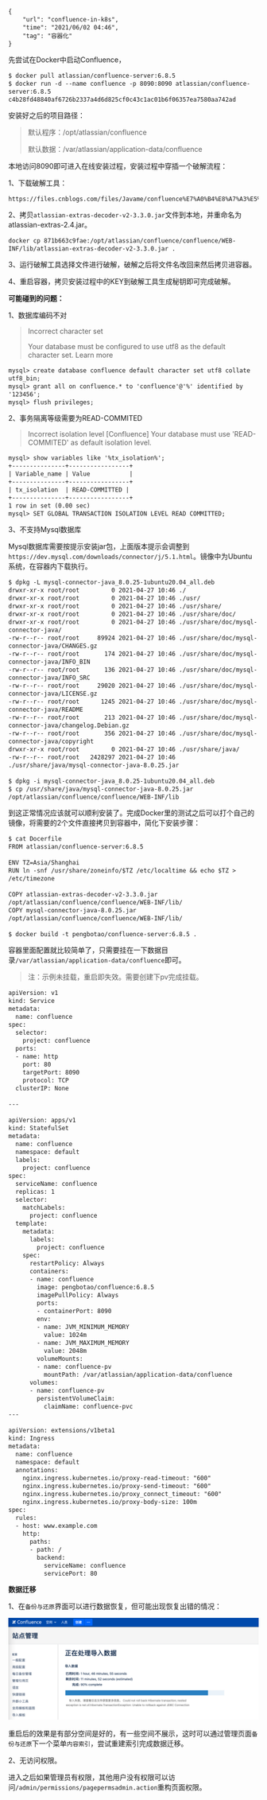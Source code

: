 ```
{
    "url": "confluence-in-k8s",
    "time": "2021/06/02 04:46",
    "tag": "容器化"
}
```

先尝试在Docker中启动Confluence，

```
$ docker pull atlassian/confluence-server:6.8.5
$ docker run -d --name confluence -p 8090:8090 atlassian/confluence-server:6.8.5
c4b28fd48840af6726b2337a4d6d825cf0c43c1ac01b6f06357ea7580aa742ad
```

安装好之后的项目路径：

>  默认程序：/opt/atlassian/confluence
>
>  默认数据：/var/atlassian/application-data/confluence

本地访问8090即可进入在线安装过程，安装过程中穿插一个破解流程：

1、下载破解工具：

```
https://files.cnblogs.com/files/Javame/confluence%E7%A0%B4%E8%A7%A3%E5%B7%A5%E5%85%B7.zip
```

2、拷贝`atlassian-extras-decoder-v2-3.3.0.jar`文件到本地，并重命名为atlassian-extras-2.4.jar。

```
docker cp 871b663c9fae:/opt/atlassian/confluence/confluence/WEB-INF/lib/atlassian-extras-decoder-v2-3.3.0.jar .
```

3、运行破解工具选择文件进行破解，破解之后将文件名改回来然后拷贝进容器。

4、重启容器，拷贝安装过程中的KEY到破解工具生成秘钥即可完成破解。

**可能碰到的问题：**

1、数据库编码不对

> Incorrect character set
>
> Your database must be configured to use utf8 as the default character set. Learn more

```
mysql> create database confluence default character set utf8 collate utf8_bin;
mysql> grant all on confluence.* to 'confluence'@'%' identified by '123456'; 
mysql> flush privileges;
```

2、事务隔离等级需要为READ-COMMITED

> Incorrect isolation level
> [Confluence] Your database must use 'READ-COMMITED' as default isolation level.

```
mysql> show variables like '%tx_isolation%';
+---------------+-----------------+
| Variable_name | Value           |
+---------------+-----------------+
| tx_isolation  | READ-COMMITTED |
+---------------+-----------------+
1 row in set (0.00 sec)
mysql> SET GLOBAL TRANSACTION ISOLATION LEVEL READ COMMITTED;
```

3、不支持Mysql数据库

Mysql数据库需要按提示安装jar包，上面版本提示会调整到`https://dev.mysql.com/downloads/connector/j/5.1.html`。镜像中为Ubuntu系统，在容器内下载执行。

```
$ dpkg -L mysql-connector-java_8.0.25-1ubuntu20.04_all.deb
drwxr-xr-x root/root         0 2021-04-27 10:46 ./
drwxr-xr-x root/root         0 2021-04-27 10:46 ./usr/
drwxr-xr-x root/root         0 2021-04-27 10:46 ./usr/share/
drwxr-xr-x root/root         0 2021-04-27 10:46 ./usr/share/doc/
drwxr-xr-x root/root         0 2021-04-27 10:46 ./usr/share/doc/mysql-connector-java/
-rw-r--r-- root/root     89924 2021-04-27 10:46 ./usr/share/doc/mysql-connector-java/CHANGES.gz
-rw-r--r-- root/root       174 2021-04-27 10:46 ./usr/share/doc/mysql-connector-java/INFO_BIN
-rw-r--r-- root/root       136 2021-04-27 10:46 ./usr/share/doc/mysql-connector-java/INFO_SRC
-rw-r--r-- root/root     29020 2021-04-27 10:46 ./usr/share/doc/mysql-connector-java/LICENSE.gz
-rw-r--r-- root/root      1245 2021-04-27 10:46 ./usr/share/doc/mysql-connector-java/README
-rw-r--r-- root/root       213 2021-04-27 10:46 ./usr/share/doc/mysql-connector-java/changelog.Debian.gz
-rw-r--r-- root/root       356 2021-04-27 10:46 ./usr/share/doc/mysql-connector-java/copyright
drwxr-xr-x root/root         0 2021-04-27 10:46 ./usr/share/java/
-rw-r--r-- root/root   2428297 2021-04-27 10:46 ./usr/share/java/mysql-connector-java-8.0.25.jar

$ dpkg -i mysql-connector-java_8.0.25-1ubuntu20.04_all.deb
$ cp /usr/share/java/mysql-connector-java-8.0.25.jar /opt/atlassian/confluence/confluence/WEB-INF/lib
```

到这正常情况应该就可以顺利安装了。完成Docker里的测试之后可以打个自己的镜像，将需要的2个文件直接拷贝到容器中，简化下安装步骤：

```
$ cat Docerfile
FROM atlassian/confluence-server:6.8.5

ENV TZ=Asia/Shanghai
RUN ln -snf /usr/share/zoneinfo/$TZ /etc/localtime && echo $TZ > /etc/timezone

COPY atlassian-extras-decoder-v2-3.3.0.jar /opt/atlassian/confluence/confluence/WEB-INF/lib/
COPY mysql-connector-java-8.0.25.jar /opt/atlassian/confluence/confluence/WEB-INF/lib/

$ docker build -t pengbotao/confluence-server:6.8.5 .
```

容器里面配置就比较简单了，只需要挂在一下数据目录`/var/atlassian/application-data/confluence`即可。

> 注：示例未挂载，重启即失效。需要创建下pv完成挂载。

```
apiVersion: v1
kind: Service
metadata:
  name: confluence
spec:
  selector:
    project: confluence
  ports:
  - name: http
    port: 80
    targetPort: 8090
    protocol: TCP
  clusterIP: None

---

apiVersion: apps/v1
kind: StatefulSet
metadata:
  name: confluence
  namespace: default
  labels:
    project: confluence
spec:
  serviceName: confluence
  replicas: 1
  selector:
    matchLabels:
      project: confluence
  template:
    metadata:
      labels:
        project: confluence
    spec:
      restartPolicy: Always
      containers:
      - name: confluence
        image: pengbotao/confluence:6.8.5
        imagePullPolicy: Always
        ports:
        - containerPort: 8090
        env:
        - name: JVM_MINIMUM_MEMORY
          value: 1024m
        - name: JVM_MAXIMUM_MEMORY
          value: 2048m
        volumeMounts:
        - name: confluence-pv
          mountPath: /var/atlassian/application-data/confluence
      volumes:
      - name: confluence-pv
        persistentVolumeClaim:
          claimName: confluence-pvc
---

apiVersion: extensions/v1beta1
kind: Ingress
metadata:
  name: confluence
  namespace: default
  annotations:
    nginx.ingress.kubernetes.io/proxy-read-timeout: "600"
    nginx.ingress.kubernetes.io/proxy-send-timeout: "600"
    nginx.ingress.kubernetes.io/proxy_connect_timeout: "600"
    nginx.ingress.kubernetes.io/proxy-body-size: 100m
spec:
  rules:
  - host: www.example.com
    http:
      paths:
      - path: /
        backend:
          serviceName: confluence
          servicePort: 80
```

**数据迁移**

1、在`备份与还原`界面可以进行数据恢复，但可能出现恢复出错的情况：

![](../../static/uploads/confluence-restore-error.png)

重启后的效果是有部分空间是好的，有一些空间不展示，这时可以通过管理页面`备份与还原`下一个菜单`内容索引`，尝试重建索引完成数据迁移。

2、无访问权限。

进入之后如果管理员有权限，其他用户没有权限可以访问`/admin/permissions/pagepermsadmin.action`重构页面权限。